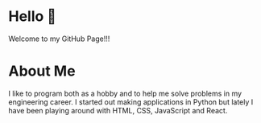# Hello 👋

Welcome to my GitHub Page!!!

# About Me 

I like to program both as a hobby and to help me solve problems in my engineering career. I started out making applications in Python but lately I have been playing around with HTML, CSS, JavaScript and React. 
